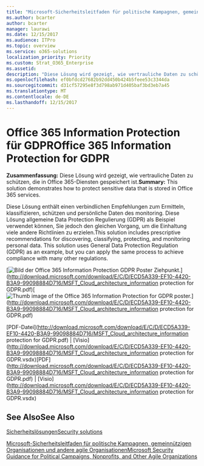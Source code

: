 ```yaml
---
title: "Microsoft-Sicherheitsleitfaden für politische Kampagnen, gemeinnützigen Organisationen und andere agile Organisationen"
ms.author: bcarter
author: bcarter
manager: laurawi
ms.date: 12/15/2017
ms.audience: ITPro
ms.topic: overview
ms.service: o365-solutions
localization_priority: Priority
ms.custom: Strat_O365_Enterprise
ms.assetid: 
description: "Diese Lösung wird gezeigt, wie vertrauliche Daten zu schützen, die in Office 365-Diensten gespeichert ist."
ms.openlocfilehash: ef0bfdcd27682b92dd450b424b5feee53c3344da
ms.sourcegitcommit: d31cf57295e8f3d798ab971d405baf3bd3eb7a45
ms.translationtype: MT
ms.contentlocale: de-DE
ms.lasthandoff: 12/15/2017
---
```

# <a name="office-365-information-protection-for-gdpr"></a><span data-ttu-id="d2a2d-103">Office 365 Information Protection für GDPR</span><span class="sxs-lookup"><span data-stu-id="d2a2d-103">Office 365 Information Protection for GDPR</span></span>

 <span data-ttu-id="d2a2d-104">**Zusammenfassung:** Diese Lösung wird gezeigt, wie vertrauliche Daten zu schützen, die in Office 365-Diensten gespeichert ist.</span><span class="sxs-lookup"><span data-stu-id="d2a2d-104">**Summary:** This solution demonstrates how to protect sensitive data that is stored in Office 365 services.</span></span>
  
<span data-ttu-id="d2a2d-p101">Diese Lösung enthält einen verbindlichen Empfehlungen zum Ermitteln, klassifizieren, schützen und persönliche Daten des monitoring. Diese Lösung allgemeine Data Protection Regulierung (GDPR) als Beispiel verwendet können, Sie jedoch den gleichen Vorgang, um die Einhaltung viele andere Richtlinien zu erzielen.</span><span class="sxs-lookup"><span data-stu-id="d2a2d-p101">This solution includes prescriptive recommendations for discovering, classifying, protecting, and monitoring personal data. This solution uses General Data Protection Regulation (GDPR) as an example, but you can apply the same process to achieve compliance with many other regulations.</span></span>

<span data-ttu-id="d2a2d-107">[![Bild der Office 365 Information Protection GDPR Poster Ziehpunkt.](images/InfoProtectGDPR_Poster/o365infoprotectforgdpr_thumb.png)](http://download.microsoft.com/download/E/C/D/ECD5A339-EF10-4420-B3A9-99098884D716/MSFT_Cloud_architecture_information protection for GDPR.pdf)</span><span class="sxs-lookup"><span data-stu-id="d2a2d-107">[![Thumb image of the Office 365 Information Protection for GDPR poster.](images/InfoProtectGDPR_Poster/o365infoprotectforgdpr_thumb.png)](http://download.microsoft.com/download/E/C/D/ECD5A339-EF10-4420-B3A9-99098884D716/MSFT_Cloud_architecture_information protection for GDPR.pdf)</span></span>
  
<span data-ttu-id="d2a2d-108">[PDF-Datei](http://download.microsoft.com/download/E/C/D/ECD5A339-EF10-4420-B3A9-99098884D716/MSFT_Cloud_architecture_information protection for GDPR.pdf)  | [Visio](http://download.microsoft.com/download/E/C/D/ECD5A339-EF10-4420-B3A9-99098884D716/MSFT_Cloud_architecture_information protection for GDPR.vsdx)</span><span class="sxs-lookup"><span data-stu-id="d2a2d-108">[PDF](http://download.microsoft.com/download/E/C/D/ECD5A339-EF10-4420-B3A9-99098884D716/MSFT_Cloud_architecture_information protection for GDPR.pdf)  | [Visio](http://download.microsoft.com/download/E/C/D/ECD5A339-EF10-4420-B3A9-99098884D716/MSFT_Cloud_architecture_information protection for GDPR.vsdx)</span></span>
  

## <a name="see-also"></a><span data-ttu-id="d2a2d-109">See Also</span><span class="sxs-lookup"><span data-stu-id="d2a2d-109">See Also</span></span>

[<span data-ttu-id="d2a2d-110">Sicherheitslösungen</span><span class="sxs-lookup"><span data-stu-id="d2a2d-110">Security solutions</span></span>](security-solutions.md)
  
[<span data-ttu-id="d2a2d-111">Microsoft-Sicherheitsleitfaden für politische Kampagnen, gemeinnützigen Organisationen und andere agile Organisationen</span><span class="sxs-lookup"><span data-stu-id="d2a2d-111">Microsoft Security Guidance for Political Campaigns, Nonprofits, and Other Agile Organizations</span></span>](microsoft-security-guidance-for-political-campaigns-nonprofits-and-other-agile-o.md)






